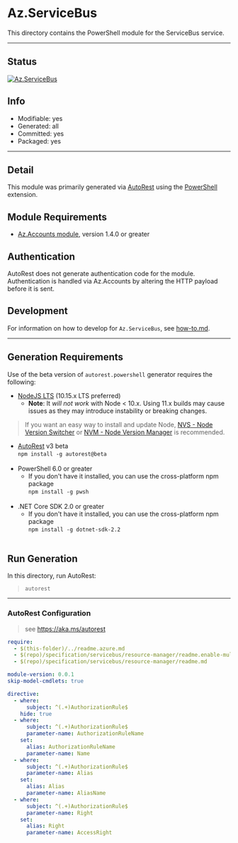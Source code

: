 <!-- region Generated -->
# Az.ServiceBus
This directory contains the PowerShell module for the ServiceBus service.

---
## Status
[![Az.ServiceBus](https://img.shields.io/powershellgallery/v/Az.ServiceBus.svg?style=flat-square&label=Az.ServiceBus "Az.ServiceBus")](https://www.powershellgallery.com/packages/Az.ServiceBus/)

## Info
- Modifiable: yes
- Generated: all
- Committed: yes
- Packaged: yes

---
## Detail
This module was primarily generated via [AutoRest](https://github.com/Azure/autorest) using the [PowerShell](https://github.com/Azure/autorest.powershell) extension.

## Module Requirements
- [Az.Accounts module](https://www.powershellgallery.com/packages/Az.Accounts/), version 1.4.0 or greater

## Authentication
AutoRest does not generate authentication code for the module. Authentication is handled via Az.Accounts by altering the HTTP payload before it is sent.

## Development
For information on how to develop for `Az.ServiceBus`, see [how-to.md](how-to.md).
<!-- endregion -->

---
## Generation Requirements
Use of the beta version of `autorest.powershell` generator requires the following:
- [NodeJS LTS](https://nodejs.org) (10.15.x LTS preferred)
  - **Note**: It *will not work* with Node < 10.x. Using 11.x builds may cause issues as they may introduce instability or breaking changes.
> If you want an easy way to install and update Node, [NVS - Node Version Switcher](../nodejs/installing-via-nvs.md) or [NVM - Node Version Manager](../nodejs/installing-via-nvm.md) is recommended.
- [AutoRest](https://aka.ms/autorest) v3 beta <br>`npm install -g autorest@beta`<br>&nbsp;
- PowerShell 6.0 or greater
  - If you don't have it installed, you can use the cross-platform npm package <br>`npm install -g pwsh`<br>&nbsp;
- .NET Core SDK 2.0 or greater
  - If you don't have it installed, you can use the cross-platform npm package <br>`npm install -g dotnet-sdk-2.2`<br>&nbsp;

## Run Generation
In this directory, run AutoRest:
> `autorest`

---
### AutoRest Configuration
> see https://aka.ms/autorest

``` yaml
require:
  - $(this-folder)/../readme.azure.md
  - $(repo)/specification/servicebus/resource-manager/readme.enable-multi-api.md
  - $(repo)/specification/servicebus/resource-manager/readme.md

module-version: 0.0.1
skip-model-cmdlets: true

directive:
  - where:
      subject: ^(.+)AuthorizationRule$
    hide: true
  - where:
      subject: ^(.+)AuthorizationRule$
      parameter-name: AuthorizationRuleName
    set:
      alias: AuthorizationRuleName
      parameter-name: Name
  - where:
      subject: ^(.+)AuthorizationRule$
      parameter-name: Alias
    set:
      alias: Alias
      parameter-name: AliasName
  - where:
      subject: ^(.+)AuthorizationRule$
      parameter-name: Right
    set:
      alias: Right
      parameter-name: AccessRight
```
